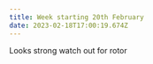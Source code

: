 ```yaml
---
title: Week starting 20th February
date: 2023-02-18T17:00:19.674Z
---
```

L﻿ooks strong watch out for rotor